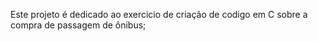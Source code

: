 Este projeto é dedicado ao exercicio de criação de codigo em C sobre a compra de passagem de ônibus;